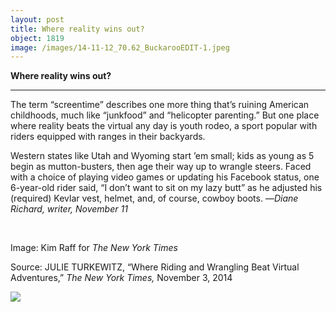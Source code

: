 ```yaml
---
layout: post
title: Where reality wins out?
object: 1819
image: /images/14-11-12_70.62_BuckarooEDIT-1.jpeg
---
```

**Where reality wins out?**

****

The term “screentime” describes one more thing that’s ruining American childhoods, much like “junkfood” and “helicopter parenting.” But one place where reality beats the virtual any day is youth rodeo, a sport popular with riders equipped with ranges in their backyards.

Western states like Utah and Wyoming start ’em small; kids as young as 5 begin as mutton-busters, then age their way up to wrangle steers. Faced with a choice of playing video games or updating his Facebook status, one 6-year-old rider said, “I don’t want to sit on my lazy butt” as he adjusted his (required) Kevlar vest, helmet, and, of course, cowboy boots. —*Diane Richard, writer, November 11*

   

Image: Kim Raff for *The New York Times*

Source: JULIE TURKEWITZ, “Where Riding and Wrangling Beat Virtual Adventures,” *The New York Times,* November 3, 2014

![]({{siteurl.base}}/images/14-11-12_70.62_BuckarooEDIT-1.jpeg)
